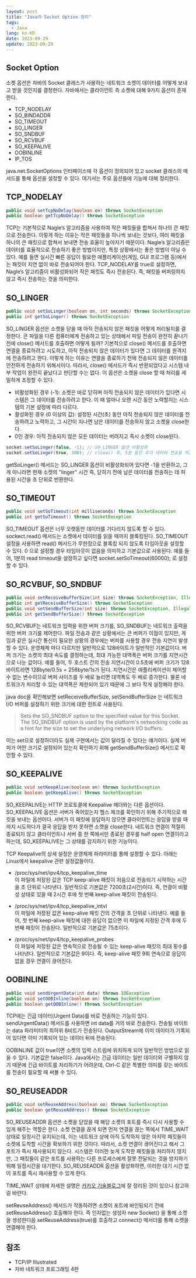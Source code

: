 ```yaml
---
layout: post
title: "Java의 Socket Option 정리"
tags:
  - Java
lang: ko-KR
date: 2023-09-29
update: 2023-09-29
---
```


## Socket Option
소켓 옵션은 자바의 Socket 클래스가 사용하는 네트워크 소켓이 데이터를 어떻게 보내고 받을 것인지를 결정한다. 자바에서는 클라이언트 측 소켓에 대해 9가지 옵션이 존재한다.
- TCP_NODELAY
- SO_BINDADDR
- SO_TIMEOUT
- SO_LINGER
- SO_SNDBUF
- SO_RCVBUF
- SO_KEEPALIVE
- OOBINLINE
- IP_TOS

java.net.SocketOptions 인터페이스에 각 옵션이 정의되어 있고 socket 클래스의 메서드를 통해 옵션을 설정할 수 있다. 여기서는 주요 옵션들에 기능에 대해 정리한다.


## TCP_NODELAY

```JAVA
public void setTcpNoDelay(boolean on) throws SocketException
public boolean getTcpNoDelay() throws SocketException
```

TCP는 기본적으로 Nagle’s 알고리즘을 사용하여 작은 패킷들을 합쳐서 하나의 큰 패킷으로 전송한다. 이렇게 하는 이유는 작은 패킷들을 하나씩 보내는 것보다, 여러 패킷을 하나의 큰 패킷으로 합쳐서 보내면 전송 효율이 높아지기 때문이다. Nagle’s 알고리즘은 데이터를 효율적으로 전송하기 좋은 방법이지만, 특정 상황에서는 좋은 방법이 아닐 수 있다. 예를 들면 실시간 빠른 응답이 필요한 애플리케이션(게임, GUI 프로그램 등)에서는 패킷이 지연 없이 바로 전송되어야 한다. TCP_NODELAY를 true로 설정하면, Nagle’s 알고리즘이 비활성화되어 작은 패킷도 즉시 전송된다.
즉, 패킷을 버퍼링하지 않고 즉시 전송하는 것을 의미한다.



## SO_LINGER

```JAVA
public void setSoLinger(boolean on, int seconds) throws SocketException
public int getSoLinger() throws SocketException

```
SO_LINGER 옵션은 소켓을 닫을 때 아직 전송되지 않은 패킷을 어떻게 처리될지를 결정한다.
큰 파일을 다른 컴퓨터에게 전송하고 있는 상태에서 파일 전송이 완전히 끝나기 전에 close() 메서드를 호출하면 어떻게 될까? 기본적으로 close() 메서드를 호출하면 연결을 종료하려고 시도하고, 아직 전송되지 않은 데이터가 있다면 그 데이터를 원격지에 전송하려고 한다. 이렇게 하는 이유는 연결을 종료하기 전에 전송되지 않은 데이터를 안전하게 전송하기 위해서이다. 따라서, close() 메서드가 즉시 반환되었다고 시스템 내부 작업이 완전히 끝났다고 판단할 수는 없다. 이 옵션은 소켓을 close 할 때 처리를 세밀하게 조정할 수 있다.

- 비활성화된 경우 (-1): 소켓은 바로 닫히며 아직 전송되지 않은 데이터가 있다면 시스템은 그 데이터를 전송하려고 한다. 이 때 얼마나 오랜 시간 동안 노력할지는 시스템의 기본 설정에 따라 다르다.
- 활성화된 경우 (0 이상의 값): 설정된 시간(초) 동안 아직 전송되지 않은 데이터를 전송하려고 노력하고, 그 시간이 지나면 남은 데이터를 전송하지 않고 소켓을 close한다.
- 0인 경우: 아직 전송되지 않은 모든 데이터는 버려지고 즉시 소켓이 close된다.

```JAVA
socket.setSoLinger(false, -1); // SO_LINGER 옵션 비활성화
socket.setSoLinger(true, 300); // close() 후, 5분 동안 추가 데이터 전송을 허용
```

getSoLinger() 메서드는 SO_LINGER 옵션이 비활성화되어 있다면 -1을 반환하고, 그게 아니라면 현재 소켓의 "linger" 시간 즉, 닫히기 전에 남은 데이터를 전송하는 데 허용된 시간을 초 단위로 반환한다.


## SO_TIMEOUT

```JAVA
public void setSoTimeout(int milliseconds) throws SocketException
public int getSoTimeout() throws SocketException
```
SO_TIMEOUT 옵션은 너무 오랫동안 데이터를 기다리지 않도록 할 수 있다. sockect.read() 메서드는 소켓에서 데이터를 읽을 때까지 블록킹된다. SO_TIMEOUT 설정을 사용하면 read() 메서드가 무한정으로 블록킹 되지 않도록 타임아웃을 설정할 수 있다. 0 으로 설정할 경우 타임아웃이 없음을 의미하고 기본값으로 사용된다.
예를 들어, 1분의 read timeout을 설정하고 싶다면 socket.setSoTimeout(60000); 로 설정할 수 있다.


## SO_RCVBUF, SO_SNDBUF

```JAVA
public void setReceiveBufferSize(int size) throws SocketException, IllegalArgumentException
public int getReceiveBufferSize() throws SocketException
public void setSendBufferSize(int size) throws SocketException, IllegalArgumentException
public int getSendBufferSize() throws SocketException
```

SO_RCVBUF는 네트워크 입력을 위한 버퍼 크기를, SO_SNDBUF는 네트워크 출력을 위한 버퍼 크기를 제어한다.
파일 전송과 같은 상황에서는 큰 버퍼가 이점이 있지만, 게임과 같은 실시간 통신이 필요한 상황의 경우에는 버퍼를 사용할 경우 전송 지연이 발생할 수 있다. 운영체제 마다 다르지만 일반적으로 128바이트가 일반적인 기본값이다.
버퍼 크기는 소켓의 최대 속도를 결정하는데, 최대 가능한 대역폭은 버퍼 크기를 지연시간으로 나눈 값이다.
예를 들어, 두 호스트 간의 전송 지연시간이 0.5초에 버퍼 크기가 128바이트라면 128byte/0.5s = 256byte/1s가 된다. 지연시간은 애플리케이션이 제어할 수 없는 변수이므로 버퍼 사이즈를 두 배로 늘리면 대역폭도 두 배로 증가한다.
물론 네트워크가 처리할 수 있는 대역폭은 제한되어 있기 때문에 그 보다 작게 설정해야 한다.

java doc을 확인해보면 setReceiveBufferSize, setSendBufferSize 는 네트워크 I/O 버퍼를 설정하기 위한 크기에 대한 힌트로 사용된다.
> Sets the SO_SNDBUF option to the specified value for this Socket. The SO_SNDBUF option is used by the platform's networking code as a hint for the size to set the underlying network I/O buffers.

이는 set으로 설정하더라도 실제 구현에서는 값이 달라질 수 있다는 얘기이다. 실제 버퍼가 어떤 크기로 설정되어 있는지 확인하기 위해 getSendBufferSize() 메서드로 확인할 수 있다.


## SO_KEEPALIVE

```JAVA
public void setKeepAlive(boolean on) throws SocketException 
public boolean getKeepAlive() throws SocketException
```

SO_KEEPALIVE는 HTTP 프로토콜에 Keepalive 헤더와는 다른 옵션이다. SO_KEEPALIVE 옵션은 서버가 죽어있는지 헬스 체크를 확인하기 위해 주기적으로 패킷을 보내는 옵션이다. 서버가 이 패킷에 응답하지 않으면 클라이언트는 응답을 받을 때 까지 시도하다가 결국 응답을 받지 못하면 소켓을 close한다. 네트워크 연결이 적절히 종료되지 않고 클라이언트나 서버 중 한 쪽에서만 종료된 경우를 half open 연결이라고 하는데, SO_KEEPALIVE는 그 상태를 감지하기 위한 기능이다.

TCP Keepalive의 상세 설정은 운영체제 파라미터를 통해 설정할 수 있다.
아래는 Linux에서 keepalive 관련 설정값들이다.
- /proc/sys/net/ipv4/tcp_keepalive_time   
  이 파일에 저장된 값은 TCP keep-alive 패킷이 처음으로 전송되기 시작하는 시간을 초 단위로 나타낸다.
  일반적으로 기본값은 7200초(2시간)이다. 즉, 연결이 비활성 상태로 있을 때 2시간 후에 첫 번째 keep-alive 패킷이 전송된다.

- /proc/sys/net/ipv4/tcp_keepalive_intvl   
  이 파일에 저장된 값은 keep-alive 패킷 간의 간격을 초 단위로 나타낸다.
  예를 들어, 첫 번째 keep-alive 패킷에 대한 응답이 없으면 이 파일에 지정된 간격 후에 두 번째 패킷이 전송된다.
  일반적으로 기본값은 75초이다.

- /proc/sys/net/ipv4/tcp_keepalive_probes    
  이 파일에 저장된 값은 연속적으로 전송될 수 있는 keep-alive 패킷의 최대 횟수를 나타낸다.
  일반적으로 기본값은 9이다. 즉, keep-alive 패킷 9회 연속으로 응답이 없을 경우 연결이 끊어진다.


## OOBINLINE

```JAVA
public void sendUrgentData(int data) throws IOException
public void setOOBInline(boolean on) throws SocketException 
public boolean getOOBInline() throws SocketException
````

TCP에는 긴급 데이터(Urgent Data)를 바로 전송하는 기능이 있다. sendUrgentData() 메서드를 사용하면 int data를 거의 바로 전송한다. 전송될 바이트는 data 파라미터의 최하위 8비트가 전송된다. OutputStream에 이미 데이터가 기록되어 있다면 이미 기록되어 있는 데이터 뒤에 전송된다.

OOBINLINE 값이 true이면 소켓의 입력 스트림에 위치하게 되어 일반적인 방법으로 읽을 수 있다. 기본값은 false이다. Java에서는 긴급 데이터는 일반 데이터와 구별하지 않기 때문에 긴급 바이트를 처리하기가 어려운데, Ctrl-C 같은 특별한 의미를 갖는 바이트를 전송이 필요할 때 써볼 수 있다.


## SO_REUSEADDR

```JAVA
public void setReuseAddress(boolean on) throws SocketException 
public boolean getReuseAddress() throws SocketException
```

SO_REUSEADDR 옵션은 소켓을 닫았을 때 해당 소켓의 포트를 즉시 다시 사용할 수 있게 해주는 역할은 한다.
소켓 연결을 끊게 되면 먼저 연결을 끊는 쪽에서 TIME_WAIT 상태로 일정시간 유지되는데, 이는 네트워크 상에 아직 도착하지 않은 마지막 패킷들이 소켓에 도착할 시간을 확보하기 위한 것이다. 따라서, 소켓 연결이 끊어진다고 해서 그 포트가 즉시 재사용되지 않는다. 시스템은 이러한 늦게 도착한 패킷들을 처리하지 않지만, 그 패킷들이 같은 포트를 사용하는 다른 프로세스에게 잘못 전달되는 것을 방지하기 위해 일정시간을 대기한다.
SO_REUSEADDR 옵션을 활성화하면, 이러한 대기 시간 없이 포트를 즉시 재사용할 수 있게 한다.

TIME_WAIT 상태에 자세한 설명은 [카카오 기술블로그](https://tech.kakao.com/2016/04/21/closewait-timewait/)에 잘 정리된 것이 있으니 참고하길 바란다.

setReuseAddress() 메서드가 작동하려면 소켓이 포트에 바인됭되기 전에 setReuseAddress() 호출해야 한다.
즉 인자없는 생성자 new Socket() 을 통해 소켓을 생성한다음 setReuseAddress(true)를 호출하고 connect() 메서더를 통해 소켓을 연결해야 한다.


## 참조
- TCP/IP Illustrated
- 자바 네트워크 프로그래밍 4판


